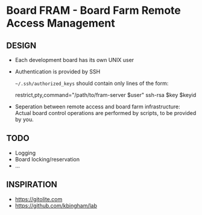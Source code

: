 # Board FRAM - Board Farm Remote Access Management

## DESIGN

  - Each development board has its own UNIX user
  - Authentication is provided by SSH

    `~/.ssh/authorized_keys` should contain only lines of the form:

	restrict,pty,command="/path/to/fram-server $user" ssh-rsa $key $keyid

  - Seperation between remote access and board farm infrastructure: Actual
    board control operations are performed by scripts, to be provided by you.


## TODO

  - Logging
  - Board locking/reservation
  - ...


## INSPIRATION

  - https://gitolite.com
  - https://github.com/kbingham/lab
